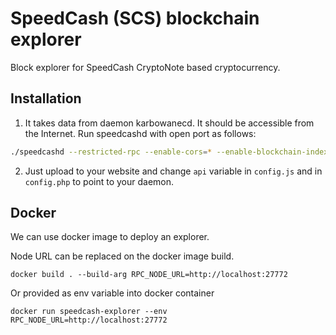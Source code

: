 # SpeedCash (SCS) blockchain explorer
Block explorer for SpeedCash CryptoNote based cryptocurrency.

## Installation

1) It takes data from daemon karbowanecd. It should be accessible from the Internet. Run speedcashd with open port as follows:
```bash
./speedcashd --restricted-rpc --enable-cors=* --enable-blockchain-indexes --rpc-bind-ip=0.0.0.0 --rpc-bind-port=27772
```

2) Just upload to your website and change `api` variable in `config.js` and in `config.php` to point to your daemon.

## Docker
We can use docker image to deploy an explorer.

Node URL can be replaced on the docker image build.
```shell
docker build . --build-arg RPC_NODE_URL=http://localhost:27772
```

Or provided as env variable into docker container

```shell
docker run speedcash-explorer --env RPC_NODE_URL=http://localhost:27772
```

